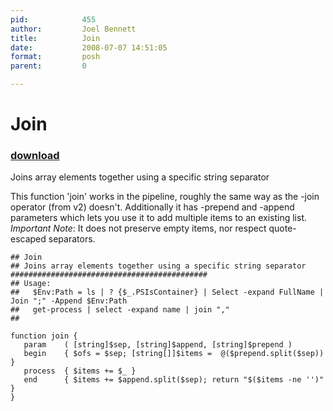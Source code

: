 ```yaml
---
pid:            455
author:         Joel Bennett
title:          Join
date:           2008-07-07 14:51:05
format:         posh
parent:         0

---
```


# Join

### [download](Scripts\455.ps1)

Joins array elements together using a specific string separator

This function 'join' works in the pipeline, roughly the same way as the -join operator (from v2) doesn't.  Additionally it has -prepend and -append parameters which lets you use it to add multiple items to an existing list. *Important Note*: It does not preserve empty items, nor respect quote-escaped separators.

```posh
## Join
## Joins array elements together using a specific string separator
############################################
## Usage:
##   $Env:Path = ls | ? {$_.PSIsContainer} | Select -expand FullName | Join ";" -Append $Env:Path
##   get-process | select -expand name | join ","
##

function join { 
   param    ( [string]$sep, [string]$append, [string]$prepend )
   begin    { $ofs = $sep; [string[]]$items =  @($prepend.split($sep)) }
   process  { $items += $_ }
   end      { $items += $append.split($sep); return "$($items -ne '')" }
}
```
